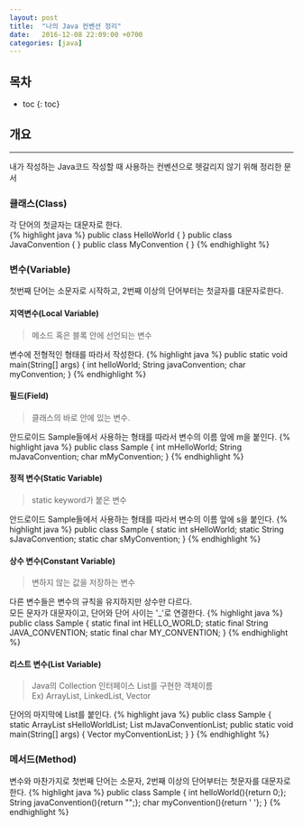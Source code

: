 ```yaml
---
layout: post
title:  "나의 Java 컨벤션 정리"
date:   2016-12-08 22:09:00 +0700
categories: [java]
---
```

## 목차

* toc
{: toc}

## 개요 
---
내가 작성하는 Java코드 작성할 때 사용하는 컨벤션으로 헷갈리지 않기 위해 정리한 문서

### 클래스(Class)
각 단어의 첫글자는 대문자로 한다.  
{% highlight java %}
public class HelloWorld {
}
public class JavaConvention {
}
public class MyConvention {
}
{% endhighlight %}

### 변수(Variable)
첫번째 단어는 소문자로 시작하고, 2번째 이상의 단어부터는 첫글자를 대문자로한다.

#### 지역변수(Local Variable)
> 메소드 혹은 블록 안에 선언되는 변수

변수에 전형적인 형태를 따라서 작성한다.
{% highlight java %}
public static void main(String[] args) {
    int helloWorld;
    String javaConvention;
    char myConvention;
}
{% endhighlight %}

#### 필드(Field)
> 클래스의 바로 안에 있는 변수.

안드로이드 Sample들에서 사용하는 형태를 따라서 변수의 이름 앞에 m을 붙인다.
{% highlight java %}
public class Sample {
    int mHelloWorld;
    String mJavaConvention;
    char mMyConvention;
}
{% endhighlight %}

#### 정적 변수(Static Variable)
> static keyword가 붙은 변수

안드로이드 Sample들에서 사용하는 형태를 따라서 변수의 이름 앞에 s을 붙인다.
{% highlight java %}
public class Sample {
    static int sHelloWorld;
    static String sJavaConvention;
    static char sMyConvention;
}
{% endhighlight %}

#### 상수 변수(Constant Variable)
> 변하지 않는 값을 저장하는 변수

다른 변수들은 변수의 규칙을 유지하지만 상수만 다르다.  
모든 문자가 대문자이고, 단어와 단어 사이는 '_'로 연결한다.
{% highlight java %}
public class Sample {
    static final int HELLO_WORLD;
    static final String JAVA_CONVENTION;
    static final char MY_CONVENTION;
}
{% endhighlight %}

#### 리스트 변수(List Variable)
> Java의 Collection 인터페이스 List를 구현한 객체이름  
Ex) ArrayList, LinkedList, Vector

단어의 마지막에 List를 붙인다.
{% highlight java %}
public class Sample {
    static ArrayList<Integer> sHelloWorldList;
    List<String> mJavaConventionList;
    public static void main(String[] args) {
        Vector<Character> myConventionList;
    }
}
{% endhighlight %}

### 메서드(Method)
변수와 마찬가지로 첫번째 단어는 소문자, 2번째 이상의 단어부터는 첫문자를 대문자로 한다.
{% highlight java %}
public class Sample {
    int helloWorld(){return 0;};
    String javaConvention(){return "";};
    char myConvention(){return ' '};
}
{% endhighlight %}


